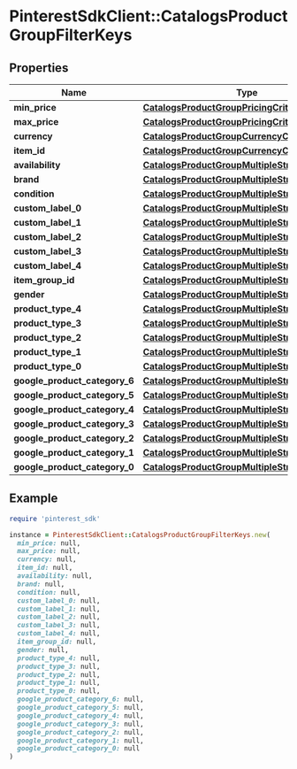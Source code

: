 # PinterestSdkClient::CatalogsProductGroupFilterKeys

## Properties

| Name | Type | Description | Notes |
| ---- | ---- | ----------- | ----- |
| **min_price** | [**CatalogsProductGroupPricingCriteria**](.md) |  |  |
| **max_price** | [**CatalogsProductGroupPricingCriteria**](.md) |  |  |
| **currency** | [**CatalogsProductGroupCurrencyCriteria**](.md) |  |  |
| **item_id** | [**CatalogsProductGroupCurrencyCriteria**](.md) |  |  |
| **availability** | [**CatalogsProductGroupMultipleStringCriteria**](.md) |  |  |
| **brand** | [**CatalogsProductGroupMultipleStringCriteria**](.md) |  |  |
| **condition** | [**CatalogsProductGroupMultipleStringCriteria**](.md) |  |  |
| **custom_label_0** | [**CatalogsProductGroupMultipleStringCriteria**](.md) |  |  |
| **custom_label_1** | [**CatalogsProductGroupMultipleStringCriteria**](.md) |  |  |
| **custom_label_2** | [**CatalogsProductGroupMultipleStringCriteria**](.md) |  |  |
| **custom_label_3** | [**CatalogsProductGroupMultipleStringCriteria**](.md) |  |  |
| **custom_label_4** | [**CatalogsProductGroupMultipleStringCriteria**](.md) |  |  |
| **item_group_id** | [**CatalogsProductGroupMultipleStringCriteria**](.md) |  |  |
| **gender** | [**CatalogsProductGroupMultipleStringCriteria**](.md) |  |  |
| **product_type_4** | [**CatalogsProductGroupMultipleStringListCriteria**](.md) |  |  |
| **product_type_3** | [**CatalogsProductGroupMultipleStringListCriteria**](.md) |  |  |
| **product_type_2** | [**CatalogsProductGroupMultipleStringListCriteria**](.md) |  |  |
| **product_type_1** | [**CatalogsProductGroupMultipleStringListCriteria**](.md) |  |  |
| **product_type_0** | [**CatalogsProductGroupMultipleStringListCriteria**](.md) |  |  |
| **google_product_category_6** | [**CatalogsProductGroupMultipleStringListCriteria**](.md) |  |  |
| **google_product_category_5** | [**CatalogsProductGroupMultipleStringListCriteria**](.md) |  |  |
| **google_product_category_4** | [**CatalogsProductGroupMultipleStringListCriteria**](.md) |  |  |
| **google_product_category_3** | [**CatalogsProductGroupMultipleStringListCriteria**](.md) |  |  |
| **google_product_category_2** | [**CatalogsProductGroupMultipleStringListCriteria**](.md) |  |  |
| **google_product_category_1** | [**CatalogsProductGroupMultipleStringListCriteria**](.md) |  |  |
| **google_product_category_0** | [**CatalogsProductGroupMultipleStringListCriteria**](.md) |  |  |

## Example

```ruby
require 'pinterest_sdk'

instance = PinterestSdkClient::CatalogsProductGroupFilterKeys.new(
  min_price: null,
  max_price: null,
  currency: null,
  item_id: null,
  availability: null,
  brand: null,
  condition: null,
  custom_label_0: null,
  custom_label_1: null,
  custom_label_2: null,
  custom_label_3: null,
  custom_label_4: null,
  item_group_id: null,
  gender: null,
  product_type_4: null,
  product_type_3: null,
  product_type_2: null,
  product_type_1: null,
  product_type_0: null,
  google_product_category_6: null,
  google_product_category_5: null,
  google_product_category_4: null,
  google_product_category_3: null,
  google_product_category_2: null,
  google_product_category_1: null,
  google_product_category_0: null
)
```

